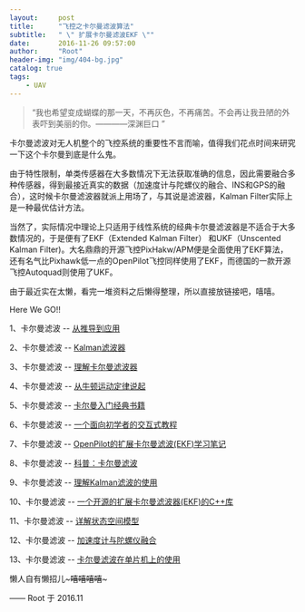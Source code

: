 ```yaml
---
layout:     post
title:      "飞控之卡尔曼滤波算法"
subtitle:   " \" 扩展卡尔曼滤波EKF \""
date:       2016-11-26 09:57:00
author:     "Root"
header-img: "img/404-bg.jpg"
catalog: true
tags:
    - UAV
---
```


> “我也希望变成蝴蝶的那一天，不再灰色，不再痛苦。不会再让我丑陋的外表吓到美丽的你。————深渊巨口 ”

卡尔曼滤波对无人机整个的飞控系统的重要性不言而喻，值得我们花点时间来研究一下这个卡尔曼到底是什么鬼。

由于特性限制，单类传感器在大多数情况下无法获取准确的信息，因此需要融合多种传感器，得到最接近真实的数据（加速度计与陀螺仪的融合、INS和GPS的融合），这时候卡尔曼滤波器就派上用场了，与其说是滤波器，Kalman Filter实际上是一种最优估计方法。  

当然了，实际情况中理论上只适用于线性系统的经典卡尔曼滤波器是不适合于大多数情况的，于是便有了EKF（Extended Kalman Filter） 和UKF（Unscented Kalman Filter)。大名鼎鼎的开源飞控PixHakw/APM便是全面使用了EKF算法，还有名气比Pixhawk低一点的OpenPilot飞控同样使用了EKF，而德国的一款开源飞控Autoquad则使用了UKF。

由于最近实在太懒，看完一堆资料之后懒得整理，所以直接放链接吧，嘻嘻。

Here We GO!!

1、卡尔曼滤波 -- [从推导到应用](http://bbs.loveuav.com/thread-120-1-1.html)

2、卡尔曼滤波 -- [Kalman滤波器]("http://bbs.loveuav.com/thread-116-1-1.html")

3、卡尔曼滤波 -- [理解卡尔曼滤波器]("http://bbs.loveuav.com/thread-275-1-1.html")

4、卡尔曼滤波 -- [从牛顿运动定律说起]("http://bbs.loveuav.com/thread-277-1-1.html")

5、卡尔曼滤波 -- [卡尔曼入门经典书籍]("http://bbs.loveuav.com/thread-333-1-1.html")

6、卡尔曼滤波 -- [一个面向初学者的交互式教程]("http://bbs.loveuav.com/thread-196-1-1.html")

7、卡尔曼滤波 -- [OpenPilot的扩展卡尔曼滤波(EKF)学习笔记]("http://bbs.loveuav.com/thread-108-1-2.html")

8、卡尔曼滤波 -- [科普：卡尔曼滤波]("http://bbs.loveuav.com/forum.php?mod=viewthread&tid=110")

9、卡尔曼滤波 -- [理解Kalman滤波的使用]("http://bbs.loveuav.com/thread-274-1-1.html")

10、卡尔曼滤波 -- [一个开源的扩展卡尔曼滤波器(EKF)的C++库]("http://bbs.loveuav.com/thread-109-1-1.html")

11、卡尔曼滤波 -- [详解状态空间模型]("http://bbs.loveuav.com/thread-276-1-1.html")

12、卡尔曼滤波 -- [加速度计与陀螺仪融合]("http://bbs.loveuav.com/thread-8-1-1.html")

13、卡尔曼滤波 -- [卡尔曼滤波在单片机上的使用]("http://bbs.loveuav.com/thread-242-1-1.html")

懒人自有懒招儿~~~嘻嘻嘻嘻~~~

—— Root 于 2016.11


